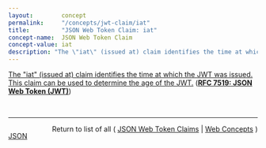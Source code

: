 ```yaml
---
layout:        concept
permalink:     "/concepts/jwt-claim/iat"
title:         "JSON Web Token Claim: iat"
concept-name:  JSON Web Token Claim
concept-value: iat
description: "The \"iat\" (issued at) claim identifies the time at which the JWT was issued. This claim can be used to determine the age of the JWT."
---
```


[The "iat" (issued at) claim identifies the time at which the JWT was issued. This claim can be used to determine the age of the JWT.](http://tools.ietf.org/html/rfc7519#section-4.1.6 "Read documentation for JSON Web Token Claim &#34;iat&#34;") (**[RFC 7519: JSON Web Token (JWT)](/specs/IETF/RFC/7519 "JSON Web Token (JWT) is a compact, URL-safe means of representing claims to be transferred between two parties. The claims in a JWT are encoded as a JSON object that is used as the payload of a JSON Web Signature (JWS) structure or as the plaintext of a JSON Web Encryption (JWE) structure, enabling the claims to be digitally signed or integrity protected with a Message Authentication Code (MAC) and/or encrypted.")**)

<br/>
<hr/>

<p style="float : left"><a href="./iat.json" title="JSON representing this particular Web Concept value">JSON</a></p>
<p style="text-align: right">Return to list of all ( <a href="../jwt-claim/">JSON Web Token Claims</a> | <a href="../">Web Concepts</a> )</p>
